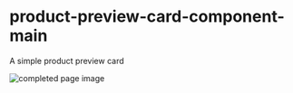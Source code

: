 # product-preview-card-component-main
A simple product preview card

![completed page image](https://i.postimg.cc/yYh0kLxZ/Screenshot-486.png)
